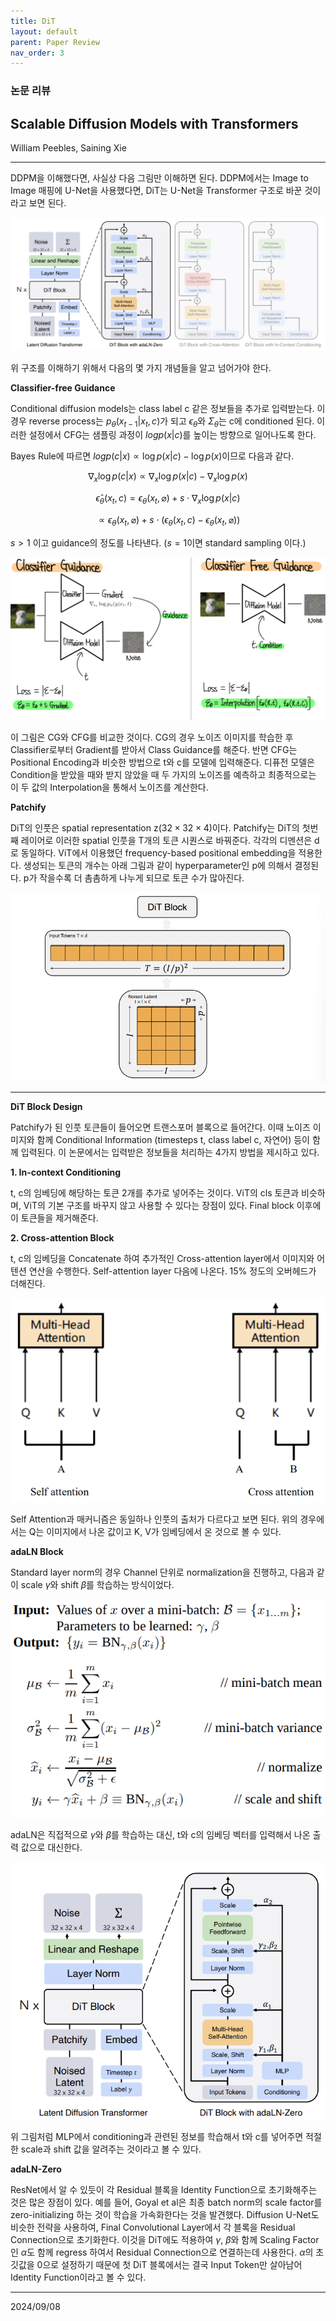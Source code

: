 ```yaml
---
title: DiT
layout: default
parent: Paper Review
nav_order: 3
---
```


### 논문 리뷰  

## Scalable Diffusion Models with Transformers

William Peebles, Saining Xie  

---

DDPM을 이해했다면, 사실상 다음 그림만 이해하면 된다. DDPM에서는 Image to Image 매핑에 U-Net을 사용했다면, DiT는 U-Net을 Transformer 구조로 바꾼 것이라고 보면 된다.  

![DiT Architecture](../images/DiT/3.png)

위 구조를 이해하기 위해서 다음의 몇 가지 개념들을 알고 넘어가야 한다.  

**Classifier-free Guidance**  

Conditional diffusion models는 class label c 같은 정보들을 추가로 입력받는다. 이 경우 reverse process는 $p_{\theta}(x_{t-1} \vert x_t ,c)$가 되고 $\epsilon_\theta$와 $\Sigma_\theta$는 c에 conditioned 된다. 이러한 설정에서 CFG는 샘플링 과정이 $log p(x \vert c)$를 높이는 방향으로 일어나도록 한다.  

Bayes Rule에 따르면 $log p(c \vert x) \propto \log p(x \vert c) - \log p(x)$이므로 다음과 같다.  

$$
\nabla_x \log p(c|x) \propto \nabla_x \log p(x|c) - \nabla_x \log p(x)
$$

$$
\hat \epsilon_\theta (x_t, c) = \epsilon_\theta(x_t, \varnothing) + s \cdot \nabla_x \log p(x|c)  
$$

$$
\propto \epsilon_\theta(x_t, \varnothing) + s \cdot (\epsilon_\theta(x_t, c) - \epsilon_\theta(x_t, \varnothing))  
$$

$s>1$ 이고 guidance의 정도를 나타낸다. ($s=1$이면 standard sampling 이다.)  

![CFG](../images/cfg.png)

이 그림은 CG와 CFG를 비교한 것이다. CG의 경우 노이즈 이미지를 학습한 후 Classifier로부터 Gradient를 받아서 Class Guidance를 해준다. 반면 CFG는 Positional Encoding과 비슷한 방법으로 t와 c를 모델에 입력해준다. 디퓨전 모델은 Condition을 받았을 때와 받지 않았을 때 두 가지의 노이즈를 예측하고 최종적으로는 이 두 값의 Interpolation을 통해서 노이즈를 계산한다.

**Patchify**  

DiT의 인풋은 spatial representation z($32 \times 32 \times 4$)이다. Patchify는 DiT의 첫번째 레이어로 이러한 spatial 인풋을 T개의 토큰 시퀀스로 바꿔준다. 각각의 디멘션은 d로 동일하다. ViT에서 이용했던 frequency-based positional embedding을 적용한다. 생성되는 토큰의 개수는 아래 그림과 같이 hyperparameter인 p에 의해서 결정된다. p가 작을수록 더 촘촘하게 나누게 되므로 토큰 수가 많아진다.   

![4](../images/DiT/4.png)


---

**DiT Block Design**  

Patchify가 된 인풋 토큰들이 들어오면 트랜스포머 블록으로 들어간다. 이때 노이즈 이미지와 함께 Conditional Information (timesteps t, class label c, 자연어) 등이 함께 입력된다. 이 논문에서는 입력받은 정보들을 처리하는 4가지 방법을 제시하고 있다.

**1. In-context Conditioning**  

t, c의 임베딩에 해당하는 토큰 2개를 추가로 넣어주는 것이다. ViT의 cls 토큰과 비슷하며, ViT의 기본 구조를 바꾸지 않고 사용할 수 있다는 장점이 있다. Final block 이후에 이 토큰들을 제거해준다.  

**2. Cross-attention Block**  

t, c의 임베딩을 Concatenate 하여 추가적인 Cross-attention layer에서 이미지와 어텐션 연산을 수행한다. Self-attention layer 다음에 나온다. 15% 정도의 오버헤드가 더해진다.   

![cross-attention](../images/cross-attention.png)

Self Attention과 매커니즘은 동일하나 인풋의 출처가 다르다고 보면 된다. 위의 경우에서는 Q는 이미지에서 나온 값이고 K, V가 임베딩에서 온 것으로 볼 수 있다. 

**adaLN Block**  

Standard layer norm의 경우 Channel 단위로 normalization을 진행하고, 다음과 같이 scale $\gamma$와 shift $\beta$를 학습하는 방식이었다. 

![layer-norm](../images/batch_norm_forward.png)

adaLN은 직접적으로 $\gamma$와 $\beta$를 학습하는 대신, t와 c의 임베딩 벡터를 입력해서 나온 출력 값으로 대신한다. 

![adaLN](../images/DiT/adaLN.png)

위 그림처럼 MLP에서 conditioning과 관련된 정보를 학습해서 t와 c를 넣어주면 적절한 scale과 shift 값을 알려주는 것이라고 볼 수 있다.  

**adaLN-Zero**  

ResNet에서 알 수 있듯이 각 Residual 블록을 Identity Function으로 초기화해주는 것은 많은 장점이 있다. 예를 들어, Goyal et al은 최종 batch norm의 scale factor를 zero-initializing 하는 것이 학습을 가속화한다는 것을 발견했다. Diffusion U-Net도 비슷한 전략을 사용하여, Final Convolutional Layer에서 각 블록을 Residual Connection으로 초기화한다. 이것을 DiT에도 적용하여 $\gamma$, $\beta$와 함께 Scaling Factor인 $\alpha$도 함께 regress 하여서 Residual Connection으로 연결하는데 사용한다. $\alpha$의 초깃값을 0으로 설정하기 때문에 첫 DiT 블록에서는 결국 Input Token만 살아남어 Identity Function이라고 볼 수 있다.  

---

2024/09/08
